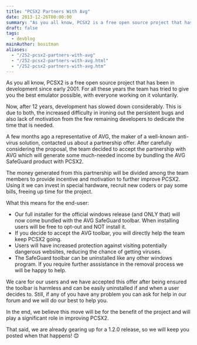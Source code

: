 ```yaml
---
title: "PCSX2 Partners With Avg"
date: 2013-12-26T00:00:00
summary: "As you all know, PCSX2 is a free open source project that has been in development since early 2001"
draft: false
tags:
  - devblog
mainAuthor: bositman
aliases:
  - "/252-pcsx2-partners-with-avg"
  - "/252-pcsx2-partners-with-avg.html"
  - "/252-pcsx2-partners-with-avg.htm"
---
```



As you all know, PCSX2 is a free open source project that has been in
development since early 2001.
For all these years the team has tried to give you the best emulator
possible, with everyone working on it voluntarily.

Now, after 12 years, development has slowed down considerably. This is
due to both, the increased difficulty in ironing out the persistent bugs
and also lack of motivation from the few remaining developers to
dedicate the time that is needed.

A few months ago a representative of AVG, the maker of a well-known
anti-virus solution, contacted us about a partnership offer.
After carefully considering the proposal, the team decided to accept the
partnership with AVG which will generate some much-needed income by
bundling the AVG SafeGuard product with PCSX2.

The money generated from this partnership will be divided among the team
members to provide incentive and motivation to further improve PCSX2.
Using it we can invest in special hardware, recruit new coders or pay
some bills, freeing up time for the project.

What this means for the end-user:
- Our full installer for the official windows release (and ONLY that)
will now come bundled with the AVG SafeGuard toolbar. When installing
users will be free to opt-out and NOT install it.
- If you decide to accept the AVG toolbar, you will directly help the
team keep PCSX2 going.
- Users will have increased protection against visiting potentially
dangerous websites, reducing the chance of getting viruses.
- The SafeGuard toolbar can be uninstalled like any other windows
program. If you require further asssistance in the removal process we
will be happy to help.

We care for our users and we have accepted this offer after being
ensured the toolbar is harmless and can be easily uninstalled if and
when a user decides to.
Still, if any of you have any problem you can ask for help in our forum
and we will do our best to help you.

In the end, we believe this move will be for the benefit of the project
and will play a significant role in improving PCSX2.

That said, we are already gearing up for a 1.2.0 release, so we will
keep you posted when that happens!
😊
